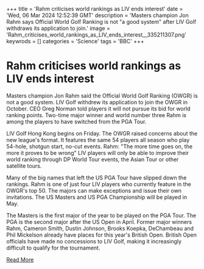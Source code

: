 +++
title = 'Rahm criticises world rankings as LIV ends interest'
date = 'Wed, 06 Mar 2024 12:52:39 GMT'
description = 'Masters champion Jon Rahm says Official World Golf Ranking is not "a good system" after LIV Golf withdraws its application to join.'
image = 'Rahm_criticises_world_rankings_as_LIV_ends_interest__335211307.png'
keywrods =  []
categories = 'Science'
tags = 'BBC'
+++

# Rahm criticises world rankings as LIV ends interest

Masters champion Jon Rahm said the Official World Golf Ranking (OWGR) is not a good system.
LIV Golf withdrew its application to join the OWGR in October.
CEO Greg Norman told players it will not pursue its bid for world ranking points.
Two-time major winner and world number three Rahm is among the players to have switched from the PGA Tour.

LIV Golf Hong Kong begins on Friday.
The OWGR raised concerns about the new league's format.
It features the same 54 players all season who play 54-hole, shotgun start, no-cut events.
Rahm: "The more time goes on, the more it proves to be wrong" LIV players will only be able to improve their world ranking through DP World Tour events, the Asian Tour or other satellite tours.

Many of the big names that left the US PGA Tour have slipped down the rankings.
Rahm is one of just four LIV players who currently feature in the OWGR<bb>'s top 50.
The majors can make exceptions and issue their own invitations.
The US Masters and US PGA Championship will be played in May.

The Masters is the first major of the year to be played on the PGA Tour.
The PGA is the second major after the US Open in April.
Former major winners Rahm, Cameron Smith, Dustin Johnson, Brooks Koepka, DeChambeau and Phil Mickelson already have places for this year<bb>'s British Open.
British Open officials have made no concessions to LIV Golf, making it increasingly difficult to qualify for the tournament.


[Read More](https://www.bbc.co.uk/sport/golf/68479599)
